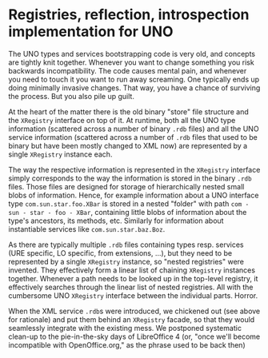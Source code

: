 # Registries, reflection, introspection implementation for UNO

The UNO types and services bootstrapping code is very old, and concepts
are tightly knit together. Whenever you want to change something you risk
backwards incompatibility.  The code causes mental pain, and whenever
you need to touch it you want to run away screaming.  One typically ends
up doing minimally invasive changes.  That way, you have a chance of
surviving the process.  But you also pile up guilt.

At the heart of the matter there is the old binary "store" file structure
and the `XRegistry` interface on top of it.  At runtime, both all the UNO
type information (scattered across a number of binary `.rdb` files) and
all the UNO service information (scattered across a number of `.rdb` files
that used to be binary but have been mostly changed to XML now) are
represented by a single `XRegistry` instance each.

The way the respective information is represented in the `XRegistry`
interface simply corresponds to the way the information is stored in the
binary `.rdb` files.  Those files are designed for storage of hierarchically
nested small blobs of information.  Hence, for example information about
a UNO interface type `com.sun.star.foo.XBar` is stored in a nested "folder"
with path `com - sun - star - foo - XBar`, containing little blobs of
information about the type's ancestors, its methods, etc.  Similarly
for information about instantiable services like `com.sun.star.baz.Boz`.

As there are typically multiple `.rdb` files containing types resp.
services (URE specific, LO specific, from extensions, ...), but they need
to be represented by a single `XRegistry` instance, so "nested registries"
were invented.  They effectively form a linear list of chaining `XRegistry`
instances together.  Whenever a path needs to be looked up in the top-level
registry, it effectively searches through the linear list of nested
registries.  All with the cumbersome UNO `XRegistry` interface between
the individual parts.  Horror.

When the XML service `.rdb`s were introduced, we chickened out (see above
for rationale) and put them behind an `XRegistry` facade, so that they
would seamlessly integrate with the existing mess. We postponed
systematic clean-up to the pie-in-the-sky days of LibreOffice 4 (or, "once we'll
become incompatible with OpenOffice.org," as the phrase used to be back then)

